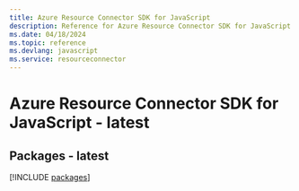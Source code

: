 ```yaml
---
title: Azure Resource Connector SDK for JavaScript
description: Reference for Azure Resource Connector SDK for JavaScript
ms.date: 04/18/2024
ms.topic: reference
ms.devlang: javascript
ms.service: resourceconnector
---
```

# Azure Resource Connector SDK for JavaScript - latest
## Packages - latest
[!INCLUDE [packages](resource-connector-index.md)]
